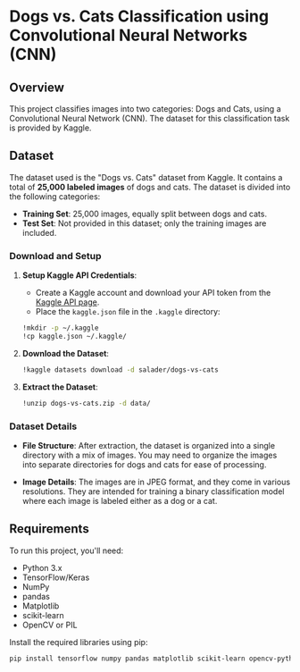 # Dogs vs. Cats Classification using Convolutional Neural Networks (CNN)

## Overview

This project classifies images into two categories: Dogs and Cats, using a Convolutional Neural Network (CNN). The dataset for this classification task is provided by Kaggle.

## Dataset

The dataset used is the "Dogs vs. Cats" dataset from Kaggle. It contains a total of **25,000 labeled images** of dogs and cats. The dataset is divided into the following categories:

- **Training Set**: 25,000 images, equally split between dogs and cats.
- **Test Set**: Not provided in this dataset; only the training images are included.

### Download and Setup

1. **Setup Kaggle API Credentials**:
    - Create a Kaggle account and download your API token from the [Kaggle API page](https://www.kaggle.com/account).
    - Place the `kaggle.json` file in the `.kaggle` directory:

    ```bash
    !mkdir -p ~/.kaggle
    !cp kaggle.json ~/.kaggle/
    ```

2. **Download the Dataset**:

    ```bash
    !kaggle datasets download -d salader/dogs-vs-cats
    ```

3. **Extract the Dataset**:

    ```bash
    !unzip dogs-vs-cats.zip -d data/
    ```

### Dataset Details

- **File Structure**: After extraction, the dataset is organized into a single directory with a mix of images. You may need to organize the images into separate directories for dogs and cats for ease of processing.

- **Image Details**: The images are in JPEG format, and they come in various resolutions. They are intended for training a binary classification model where each image is labeled either as a dog or a cat.

## Requirements

To run this project, you'll need:

- Python 3.x
- TensorFlow/Keras
- NumPy
- pandas
- Matplotlib
- scikit-learn
- OpenCV or PIL

Install the required libraries using pip:

```bash
pip install tensorflow numpy pandas matplotlib scikit-learn opencv-python


